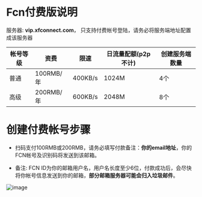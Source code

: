 
# Fcn付费版说明

服务器: **vip.xfconnect.com**， 只支持付费帐号登陆，请务必将服务端地址配置成该服务器

|帐号等级|资费|限速|日流量配额(p2p不计)|创建服务端数量
|-------|----|---|--------|-----
|普通|100RMB/年|400KB/s|1024M|4个
|高级|200RMB/年|600KB/s|2048M|8个

# 创建付费帐号步骤

* 扫码支付100RMB或200RMB，请务必填写付款备注：**你的email地址**，你的FCN帐号及识别码将发送到该邮箱。

* 备注: FCN ID为你的邮箱用户名，用户名长度至少6位，付款成功后，会尽快将你帐号信息发送到你的邮箱，**部分邮箱服务器可能会归入垃圾邮件**。

![image](https://github.com/boywhp/fcn/blob/master/vip/fcn_pay.png)
